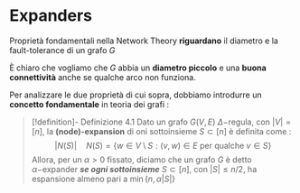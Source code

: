 # Expanders

Proprietà fondamentali nella Network Theory **riguardano** il diametro e la fault-tolerance di un grafo $G$

È chiaro che vogliamo che $G$ abbia un **diametro piccolo** e una **buona connettività** anche se qualche arco non funziona.

Per analizzare le due proprietà di cui sopra, dobbiamo introdurre un **concetto fondamentale** in teoria dei grafi : 

>[!definition]- Definizione 4.1
>Dato un grafo $G(V,E)$ $\Delta-$regula, con $|V|=[n]$, la **(node)-expansion** di oni sottoinsieme $S\subset[n]$ è definita come : $$|N(S)|\quad N(S)=\{w\in V\setminus S:(v,w)\in E\text{ per qualche }v\in S\}$$
>Allora, per un $\alpha\gt0$ fissato, diciamo che un grafo $G$ è detto $\alpha-$expander ***se ogni sottoinsieme*** $S\subset[n]$, con $|S|\leq n/2$, ha espansione almeno pari a $\min\{n,\alpha|S|\}$




